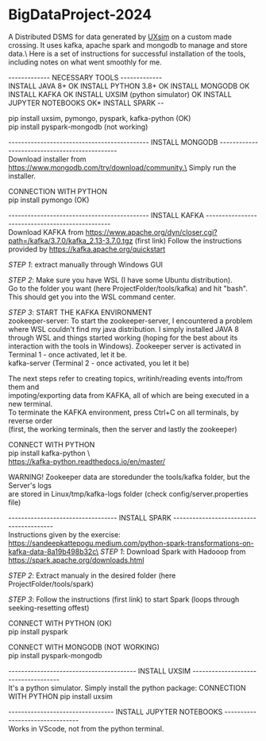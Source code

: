 # BigDataProject-2024
A Distributed DSMS for data generated by [UXsim](https://github.com/toruseo/UXsim) on a custom made crossing. It uses kafka, apache spark and mongodb to manage and store data.\ 
Here is a set of instructions for successful installation of the tools, including notes on what went smoothly for me. 

------------- NECESSARY TOOLS -------------\
INSTALL JAVA 8+                         OK
INSTALL PYTHON 3.8+                     OK
INSTALL MONGODB                         OK
INSTALL KAFKA                           OK
INSTALL UXSIM (python simulator)        OK
INSTALL JUPYTER NOTEBOOKS               OK*
INSTALL SPARK                           --


pip install uxsim, pymongo, pyspark, kafka-python  (OK)\
pip install pyspark-mongodb (not working)

-------------------------------------------- INSTALL MONGODB ----------------------------------------------\
Download installer from https://www.mongodb.com/try/download/community.\
Simply run the installer.

CONNECTION WITH PYTHON\
pip install pymongo             (OK)

-------------------------------------------- INSTALL KAFKA ------------------------------------------------\
Download KAFKA from https://www.apache.org/dyn/closer.cgi?path=/kafka/3.7.0/kafka_2.13-3.7.0.tgz (first link)
Follow the instructions provided by https://kafka.apache.org/quickstart

*STEP 1*: extract manually through Windows GUI

*STEP 2*: Make sure you have WSL (I have some Ubuntu distribution). \
        Go to the folder you want (here ProjectFolder/tools/kafka) and hit "bash".\
        This should get you into the WSL command center.

*STEP 3*: START THE KAFKA ENVIRONMENT \
        zookeeper-server: To start the zookeeper-server, I encountered a problem \
        where WSL couldn't find my java distribution. I simply installed JAVA 8 \
        through WSL and things started working (hoping for the best about its \
        interaction with the tools in Windows). Zookeeper server is activated in \
        Terminal 1 - once activated, let it be.\
        kafka-server (Terminal 2 - once activated, you let it be)
        
The next steps refer to creating topics, writinh/reading events into/from them and \
impoting/exporting data from KAFKA, all of which  are being executed in a new terminal.\
To terminate the KAFKA environment, press Ctrl+C on all terminals, by reverse order \
(first, the working terminals, then the server and lastly the zookeeper)

CONNECT WITH PYTHON \
pip install kafka-python  \      
https://kafka-python.readthedocs.io/en/master/

WARNING! Zookeeper data are storedunder the tools/kafka folder, but the Server's logs \
are stored in Linux/tmp/kafka-logs folder (check config/server.properties file)

---------------------------------- INSTALL SPARK ----------------------------------------\
Instructions given by the exercise: https://sandeepkattepogu.medium.com/python-spark-transformations-on-kafka-data-8a19b498b32c\
*STEP 1*: Download Spark with Hadooop from https://spark.apache.org/downloads.html

*STEP 2*: Extract manualy in the desired folder (here ProjectFolder/tools/spark)

*STEP 3*: Follow the instructions (first link) to start Spark (loops through seeking-resetting offest)

CONNECT WITH PYTHON             (OK)\
pip install pyspark 

CONNECT WITH MONGODB            (NOT WORKING)\
pip install pyspark-mongodb


---------------------------------------- INSTALL UXSIM ------------------------------------\
It's a python simulator. Simply install the python package:
CONNECTION WITH PYTHON
pip install uxsim


--------------------------------- INSTALL JUPYTER NOTEBOOKS --------------------------------\
Works in VScode, not from the python terminal.










